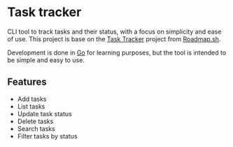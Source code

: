 # Task tracker

CLI tool to track tasks and their status, with a focus on simplicity and ease of use. This project is base on the 
[Task Tracker](https://roadmap.sh/projects/task-tracker) project from [Roadmap.sh](https://roadmap.sh/).

Development is done in [Go](https://go.dev/) for learning purposes, but the tool is intended to be simple and easy to use.

## Features

- Add tasks
- List tasks
- Update task status
- Delete tasks
- Search tasks
- Filter tasks by status